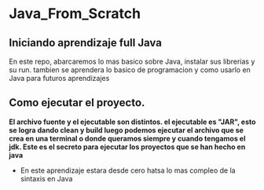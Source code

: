 # Java_From_Scratch

## Iniciando aprendizaje full Java

En este repo, abarcaremos lo mas basico sobre Java, instalar sus librerias y su run. tambien se aprendera lo basico de programacion y
como usarlo en Java para futuros aprendizajes

## Como ejecutar el proyecto.

**El archivo fuente y el ejecutable son distintos. el ejecutable es "JAR", esto se logra dando clean y build luego podemos ejecutar el archivo que se crea en una terminal o donde queramos siempre y cuando tengamos el jdk. Este es el secreto para ejecutar los proyectos que se han hecho en java**

- En este aprendizaje estara desde cero hatsa lo mas compleo de la sintaxis en Java
